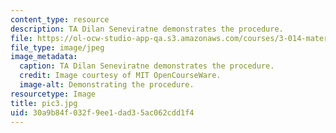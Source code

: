 ```yaml
---
content_type: resource
description: TA Dilan Seneviratne demonstrates the procedure.
file: https://ol-ocw-studio-app-qa.s3.amazonaws.com/courses/3-014-materials-laboratory-fall-2006/30a9b84f032f9ee1dad35ac062cdd1f4_pic3.jpg
file_type: image/jpeg
image_metadata:
  caption: TA Dilan Seneviratne demonstrates the procedure.
  credit: Image courtesy of MIT OpenCourseWare.
  image-alt: Demonstrating the procedure.
resourcetype: Image
title: pic3.jpg
uid: 30a9b84f-032f-9ee1-dad3-5ac062cdd1f4
---
```

